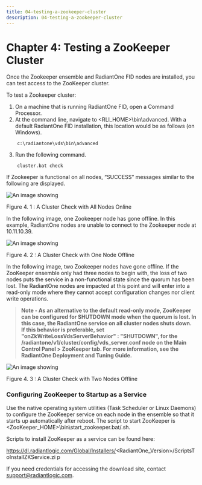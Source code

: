 ```yaml
---
title: 04-testing-a-zookeeper-cluster
description: 04-testing-a-zookeeper-cluster
---
```

         
# Chapter 4: Testing a ZooKeeper Cluster

Once the Zookeeper ensemble and RadiantOne FID nodes are installed, you can test access to the ZooKeeper cluster.

To test a Zookeeper cluster:

1. On a machine that is running RadiantOne FID, open a Command Processor.
2. At the command line, navigate to <RLI_HOME>\bin\advanced. With a default RadiantOne FID installation, this location would be as follows (on Windows).

```
    c:\radiantone\vds\bin\advanced
```

3. Run the following command.

```
    cluster.bat check
```

If Zookeeper is functional on all nodes, “SUCCESS” messages similar to the following are displayed.

![An image showing ](Media/Image4.1.jpg)

Figure 4. 1 : A Cluster Check with All Nodes Online

In the following image, one Zookeeper node has gone offline. In this example, RadiantOne nodes are unable to connect to the Zookeeper node at 10.11.10.39.

![An image showing ](Media/Image4.2.jpg)

Figure 4. 2 : A Cluster Check with One Node Offline

In the following image, two Zookeeper nodes have gone offline. If the ZooKeeper ensemble only had three nodes to begin with, the loss of two nodes puts the service in a non-functional state since the quorum has been lost. The RadiantOne nodes are impacted at this point and will enter
into a read-only mode where they cannot accept configuration changes nor client write operations.

>**Note - As an alternative to the default read-only mode, ZooKeeper can be configured for SHUTDOWN mode when the quorum is lost. In this case, the RadiantOne service on all cluster nodes shuts down. If this behavior is preferable, set "onZkWriteLossVdsServerBehavior" : "SHUTDOWN", for the
/radiantone/v1/cluster/config/vds_server.conf node on the Main Control Panel > ZooKeeper tab. For more information, see the RadiantOne Deployment and Tuning Guide.**

![An image showing ](Media/Image4.3.jpg)

Figure 4. 3 : A Cluster Check with Two Nodes Offline

### Configuring ZooKeeper to Startup as a Service

Use the native operating system utilities (Task Scheduler or Linux Daemons) to configure the
ZooKeeper service on each node in the ensemble so that it starts up automatically after reboot.
The script to start ZooKeeper is <ZooKeeper_HOME>\bin\start_zookeeper.bat/.sh.

Scripts to install ZooKeeper as a service can be found here:

https://dl.radiantlogic.com/Global/Installers/<RadiantOne_Version>/ScriptsToInstallZKService.zi
p

If you need credentials for accessing the download site, contact support@radiantlogic.com.



